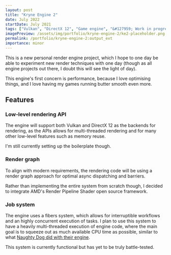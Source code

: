 ```yaml
---
layout: post
title: "Kryne Engine 2"
date: July 2022
startDate: July 2021
tags: ["Vulkan", "DirectX 12", "Game engine", "&#127959; Work in progress"]
imagePreview: /assets/img/portfolio/kryne-engine-2/ke2-placeholder.png
permalink: /portfolio/kryne-engine-2:output_ext
importance: minor
---
```


This is a new personal render engine project, which I hope to one day be able to 
experiment new render techniques with one day (though as all engine projects out 
there, I doubt this will see the light of day).

This engine's first concern is performance, because I love optimising things, and
I love having my games running butter smooth even more.

## Features

### Low-level rendering API

The engine will support both Vulkan and DirectX 12 as the backends for rendering, as the APIs allows for 
multi-threaded rendering and for many other low-level features such as memory reuse.

I'm still currently setting up the boilerplate though.

### Render graph

To align with modern requirements, the rendering code will be using a render graph approach for optimal async 
dispatching and barriers.

Rather than implementing the entire system from scratch though, I decided to integrate AMD's Render Pipeline Shader 
open source framework.

### Job system

The engine uses a fibers system, which allows for interruptible workflows and an
highly concurrent execution of tasks.
I plan to use this system to have a heavily multi-threaded execution of engine 
code, where the main goal is to squeeze out as much available CPU time as possible,
similar to what [Naughty Dog did with their engine](https://www.gdcvault.com/play/1022186/Parallelizing-the-Naughty-Dog-Engine). 

This system is currently functional but has yet to be truly battle-tested.
